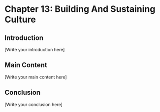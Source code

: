 # Chapter 13: Building And Sustaining Culture

## Introduction

[Write your introduction here]

## Main Content

[Write your main content here]

## Conclusion

[Write your conclusion here]
